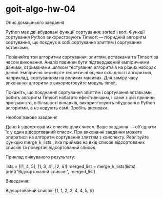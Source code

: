 # goit-algo-hw-04

Опис домашнього завдання



Python має дві вбудовані функції сортування: sorted і sort. Функції сортування Python використовують Timsort — гібридний алгоритм сортування, що поєднує в собі сортування злиттям і сортування вставками.



Порівняйте три алгоритми сортування: злиттям, вставками та Timsort за часом виконання. Аналіз повинен бути підтверджений емпіричними даними, отриманими шляхом тестування алгоритмів на різних наборах даних. Емпірично перевірте теоретичні оцінки складності алгоритмів, наприклад, сортуванням на великих масивах. Для заміру часу виконання алгоритмів використовуйте модуль timeit.



Покажіть, що поєднання сортування злиттям і сортування вставками робить алгоритм Timsort набагато ефективнішим, і саме з цієї причини програмісти, в більшості випадків, використовують вбудовані в Python алгоритми, а не кодують самі. Зробіть висновки.



Необов'язкове завдання

Дано k відсортованих списків цілих чисел. Ваше завдання — об'єднати їх у один відсортований список. При виконанні завдання можете опиратися на алгоритм сортування злиттям з конспекту. Реалізуйте функцію merge_k_lists , яка приймає на вхід список відсортованих списків та повертає відсортований список.



Приклад очікуваного результату:

lists = [[1, 4, 5], [1, 3, 4], [2, 6]]
merged_list = merge_k_lists(lists)
print("Відсортований список:", merged_list)



Виведення:

Відсортований список: [1, 1, 2, 3, 4, 4, 5, 6]

